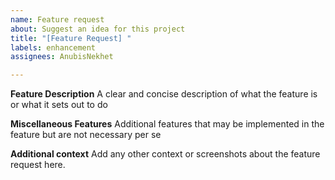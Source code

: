 ```yaml
---
name: Feature request
about: Suggest an idea for this project
title: "[Feature Request] "
labels: enhancement
assignees: AnubisNekhet

---
```


**Feature Description**
A clear and concise description of what the feature is or what it sets out to do

**Miscellaneous Features**
Additional features that may be implemented in the feature but are not necessary per se

**Additional context**
Add any other context or screenshots about the feature request here.
